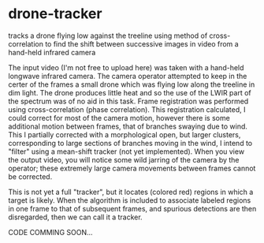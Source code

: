 # drone-tracker
tracks a drone flying low against the treeline using method of cross-correlation to find the shift between successive images in video from a hand-held infrared camera

The input video (I'm not free to upload here) was taken with a hand-held longwave infrared camera. The camera operator attempted to keep in the certer of the frames a small drone which was flying low along the treeline in dim light. The drone produces little heat and so the use of the LWIR part of the spectrum was of no aid in this task. Frame registration was performed using cross-correlation (phase correlation). This registration calculated, I could correct for most of the camera motion, however there is some additional motion between frames, that of branches swaying due to wind. This I partially corrected with a morphological open, but larger clusters, corresponding to large sections of branches moving in the wind, I intend to "filter" using a mean-shift tracker (not yet implemented). When you view the output video, you will notice some wild jarring of the camera by the operator; these extremely large camera movements between frames cannot be corrected.

This is not yet a full "tracker", but it locates (colored red) regions in which a target is likely. When the algorithm is included to associate labeled regions in one frame to that of subsequent frames, and spurious detections are then disregarded, then we can call it a tracker.

CODE COMMING SOON...

